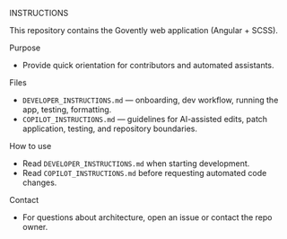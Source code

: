 INSTRUCTIONS

This repository contains the Govently web application (Angular + SCSS).

Purpose
- Provide quick orientation for contributors and automated assistants.

Files
- `DEVELOPER_INSTRUCTIONS.md` — onboarding, dev workflow, running the app, testing, formatting.
- `COPILOT_INSTRUCTIONS.md` — guidelines for AI-assisted edits, patch application, testing, and repository boundaries.

How to use
- Read `DEVELOPER_INSTRUCTIONS.md` when starting development.
- Read `COPILOT_INSTRUCTIONS.md` before requesting automated code changes.

Contact
- For questions about architecture, open an issue or contact the repo owner.